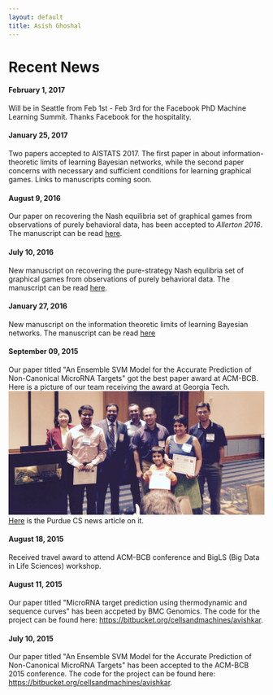 ```yaml
---
layout: default
title: Asish Ghoshal
---
```

<div class="post">
	<h1 class="pageTitle">Recent News</h1>
</div>

#### February 1, 2017
Will be in Seattle from Feb 1st - Feb 3rd for the Facebook PhD Machine Learning Summit. Thanks Facebook for the hospitality.

#### January 25, 2017
Two papers accepted to AISTATS 2017. The first paper in about information-theoretic limits
of learning Bayesian networks, while the second paper concerns with necessary and sufficient conditions
for learning graphical games. Links to manuscripts coming soon.

#### August 9, 2016
Our paper on recovering the Nash equilibria set of graphical games from
observations of purely behavioral data, has been accepted to *Allerton 2016*.
The manuscript can be read [here](http://arxiv.org/abs/1607.02959).

#### July 10, 2016
New manuscript on recovering the pure-strategy Nash equlibria set of graphical games
from observations of purely behavioral data. 
The manuscript can be read [here](http://arxiv.org/abs/1607.02959).

#### January 27, 2016
New manuscript on the information theoretic limits of learning Bayesian networks.
The manuscript can be read [here](http://arxiv.org/abs/1601.07460)

#### September 09, 2015
Our paper titled "An Ensemble SVM Model for the Accurate Prediction of Non-Canonical MicroRNA Targets" got the best paper award at ACM-BCB.
Here is a picture of our team receiving the award at Georgia Tech.
![BCB-Banquet](/assets/img/images/bcb_award_091115.jpg)
[Here](https://www.cs.purdue.edu/news/BestPaperBioinformatics_Somali.html) is the Purdue CS news article on it.

#### August 18, 2015
Received travel award to attend ACM-BCB conference and BigLS (Big Data in Life Sciences) workshop.

#### August 11, 2015
Our paper titled "MicroRNA target prediction using thermodynamic and sequence curves" has been accpeted by BMC Genomics. The code for the project can be found here: https://bitbucket.org/cellsandmachines/avishkar.

#### July 10, 2015
Our paper titled "An Ensemble SVM Model for the Accurate Prediction of Non-Canonical MicroRNA Targets" has been accepted to the ACM-BCB 2015 conference. The code for the project can be found here: https://bitbucket.org/cellsandmachines/avishkar.

